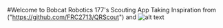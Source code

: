 
#Welcome to Bobcat Robotics 177's Scouting App
Taking Inspiration from ("https://github.com/FRC2713/QRScout") and 
![alt text](https://i.ytimg.com/vi/BVeFdbtuIpE/maxresdefault.jpg)
